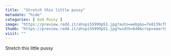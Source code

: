 ```yaml
---
title:  "Stretch this little pussy"
metadate: "hide"
categories: [ God Pussy ]
image: "https://preview.redd.it/ahspi55999p51.jpg?auto=webp&s=7e8139cfb81081ef2a77bcd26d542a8c23dcc17e"
thumb: "https://preview.redd.it/ahspi55999p51.jpg?width=640&crop=smart&auto=webp&s=a38d6333b1f55f89b46ae9159cfdf33afe51863b"
visit: ""
---
```

Stretch this little pussy
